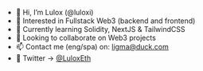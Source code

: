 - 👋 Hi, I’m Lulox (@luloxi)
- 👀 Interested in Fullstack Web3 (backend and frontend) 
- 🌱 Currently learning Solidity, NextJS & TailwindCSS
- 💞️ Looking to collaborate on Web3 projects
- 📫 Contact me (eng/spa) on: ligma@duck.com 
- 🦜 Twitter -> [@LuloxEth](https://twitter.com/LuloxEth)

<!---
luloxi/luloxi is a ✨ special ✨ repository because its `README.md` (this file) appears on your GitHub profile.
You can click the Preview link to take a look at your changes.
--->
